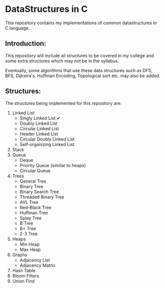 # DataStructures in C

This repository contains my implementations of common datastructures in C language.

## Introduction:

This repository will include all structures to be covered in my college and some extra structures which may not be in the syllabus.

Eventually, some algorithms that use these data structures such as DFS, BFS, Dijkstra's, Huffman Encoding, Topological sort etc. may also be added.

## Structures:

The structures being implemented for this repository are:

1. Linked List
   * Singly Linked List ✔
   * Doubly Linked List
   * Circular Linked List
   * Header Linked List
   * Circular Doubly Linked List
   * Self-organizing Linked List
2. Stack
3. Queue
   * Deque
   * Priority Queue (similar to heaps)
   * Circular Queue
4. Trees
   * General Tree
   * Binary Tree
   * Binary Search Tree
   * Threaded Binary Tree
   * AVL Tree
   * Red-Black Tree
   * Huffman Tree
   * Splay Tree
   * B Tree
   * B+ Tree
   * 2-3 Tree
5. Heaps
   * Min Heap
   * Max Heap
6. Graphs
   * Adjacency List
   * Adjacency Matrix
7. Hash Table
8. Bloom Filters
9. Union Find
